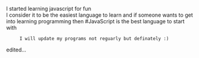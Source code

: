 I started learning javascript for fun       
I consider it to be the easiest language to learn and if someone wants to get into learning programming then #JavaScript is the best language to start with     


         I will update my programs not reguarly but definately :)
edited...
